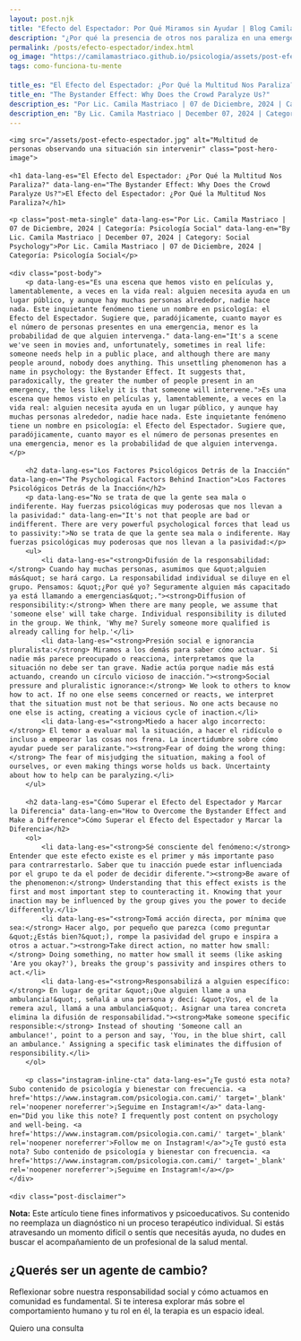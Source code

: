 ```yaml
---
layout: post.njk
title: "Efecto del Espectador: Por Qué Miramos sin Ayudar | Blog Camila Mastriaco"
description: "¿Por qué la presencia de otros nos paraliza en una emergencia? Descubrí el Efecto del Espectador y cómo la difusión de responsabilidad nos impide actuar."
permalink: /posts/efecto-espectador/index.html
og_image: "https://camilamastriaco.github.io/psicologia/assets/post-efecto-espectador.jpg"
tags: como-funciona-tu-mente

title_es: "El Efecto del Espectador: ¿Por Qué la Multitud Nos Paraliza?"
title_en: "The Bystander Effect: Why Does the Crowd Paralyze Us?"
description_es: "Por Lic. Camila Mastriaco | 07 de Diciembre, 2024 | Categoría: Psicología Social"
description_en: "By Lic. Camila Mastriaco | December 07, 2024 | Category: Social Psychology"
---
```





    <img src="/assets/post-efecto-espectador.jpg" alt="Multitud de personas observando una situación sin intervenir" class="post-hero-image">
    
    <h1 data-lang-es="El Efecto del Espectador: ¿Por Qué la Multitud Nos Paraliza?" data-lang-en="The Bystander Effect: Why Does the Crowd Paralyze Us?">El Efecto del Espectador: ¿Por Qué la Multitud Nos Paraliza?</h1>
<div id="share-buttons-container"></div>

    <p class="post-meta-single" data-lang-es="Por Lic. Camila Mastriaco | 07 de Diciembre, 2024 | Categoría: Psicología Social" data-lang-en="By Lic. Camila Mastriaco | December 07, 2024 | Category: Social Psychology">Por Lic. Camila Mastriaco | 07 de Diciembre, 2024 | Categoría: Psicología Social</p>
    
    <div class="post-body">
        <p data-lang-es="Es una escena que hemos visto en películas y, lamentablemente, a veces en la vida real: alguien necesita ayuda en un lugar público, y aunque hay muchas personas alrededor, nadie hace nada. Este inquietante fenómeno tiene un nombre en psicología: el Efecto del Espectador. Sugiere que, paradójicamente, cuanto mayor es el número de personas presentes en una emergencia, menor es la probabilidad de que alguien intervenga." data-lang-en="It's a scene we've seen in movies and, unfortunately, sometimes in real life: someone needs help in a public place, and although there are many people around, nobody does anything. This unsettling phenomenon has a name in psychology: the Bystander Effect. It suggests that, paradoxically, the greater the number of people present in an emergency, the less likely it is that someone will intervene.">Es una escena que hemos visto en películas y, lamentablemente, a veces en la vida real: alguien necesita ayuda en un lugar público, y aunque hay muchas personas alrededor, nadie hace nada. Este inquietante fenómeno tiene un nombre en psicología: el Efecto del Espectador. Sugiere que, paradójicamente, cuanto mayor es el número de personas presentes en una emergencia, menor es la probabilidad de que alguien intervenga.</p>

        <h2 data-lang-es="Los Factores Psicológicos Detrás de la Inacción" data-lang-en="The Psychological Factors Behind Inaction">Los Factores Psicológicos Detrás de la Inacción</h2>
        <p data-lang-es="No se trata de que la gente sea mala o indiferente. Hay fuerzas psicológicas muy poderosas que nos llevan a la pasividad:" data-lang-en="It's not that people are bad or indifferent. There are very powerful psychological forces that lead us to passivity:">No se trata de que la gente sea mala o indiferente. Hay fuerzas psicológicas muy poderosas que nos llevan a la pasividad:</p>
        <ul>
            <li data-lang-es="<strong>Difusión de la responsabilidad:</strong> Cuando hay muchas personas, asumimos que &quot;alguien más&quot; se hará cargo. La responsabilidad individual se diluye en el grupo. Pensamos: &quot;¿Por qué yo? Seguramente alguien más capacitado ya está llamando a emergencias&quot;."><strong>Diffusion of responsibility:</strong> When there are many people, we assume that 'someone else' will take charge. Individual responsibility is diluted in the group. We think, 'Why me? Surely someone more qualified is already calling for help.'</li>
            <li data-lang-es="<strong>Presión social e ignorancia pluralista:</strong> Miramos a los demás para saber cómo actuar. Si nadie más parece preocupado o reacciona, interpretamos que la situación no debe ser tan grave. Nadie actúa porque nadie más está actuando, creando un círculo vicioso de inacción."><strong>Social pressure and pluralistic ignorance:</strong> We look to others to know how to act. If no one else seems concerned or reacts, we interpret that the situation must not be that serious. No one acts because no one else is acting, creating a vicious cycle of inaction.</li>
            <li data-lang-es="<strong>Miedo a hacer algo incorrecto:</strong> El temor a evaluar mal la situación, a hacer el ridículo o incluso a empeorar las cosas nos frena. La incertidumbre sobre cómo ayudar puede ser paralizante."><strong>Fear of doing the wrong thing:</strong> The fear of misjudging the situation, making a fool of ourselves, or even making things worse holds us back. Uncertainty about how to help can be paralyzing.</li>
        </ul>

        <h2 data-lang-es="Cómo Superar el Efecto del Espectador y Marcar la Diferencia" data-lang-en="How to Overcome the Bystander Effect and Make a Difference">Cómo Superar el Efecto del Espectador y Marcar la Diferencia</h2>
        <ol>
            <li data-lang-es="<strong>Sé consciente del fenómeno:</strong> Entender que este efecto existe es el primer y más importante paso para contrarrestarlo. Saber que tu inacción puede estar influenciada por el grupo te da el poder de decidir diferente."><strong>Be aware of the phenomenon:</strong> Understanding that this effect exists is the first and most important step to counteracting it. Knowing that your inaction may be influenced by the group gives you the power to decide differently.</li>
            <li data-lang-es="<strong>Tomá acción directa, por mínima que sea:</strong> Hacer algo, por pequeño que parezca (como preguntar &quot;¿Estás bien?&quot;), rompe la pasividad del grupo e inspira a otros a actuar."><strong>Take direct action, no matter how small:</strong> Doing something, no matter how small it seems (like asking 'Are you okay?'), breaks the group's passivity and inspires others to act.</li>
            <li data-lang-es="<strong>Responsabilizá a alguien específico:</strong> En lugar de gritar &quot;¡Que alguien llame a una ambulancia!&quot;, señalá a una persona y decí: &quot;Vos, el de la remera azul, llamá a una ambulancia&quot;. Asignar una tarea concreta elimina la difusión de responsabilidad."><strong>Make someone specific responsible:</strong> Instead of shouting 'Someone call an ambulance!', point to a person and say, 'You, in the blue shirt, call an ambulance.' Assigning a specific task eliminates the diffusion of responsibility.</li>
        </ol>
        
        <p class="instagram-inline-cta" data-lang-es="¿Te gustó esta nota? Subo contenido de psicología y bienestar con frecuencia. <a href='https://www.instagram.com/psicologia.con.cami/' target='_blank' rel='noopener noreferrer'>¡Seguime en Instagram!</a>" data-lang-en="Did you like this note? I frequently post content on psychology and well-being. <a href='https://www.instagram.com/psicologia.con.cami/' target='_blank' rel='noopener noreferrer'>Follow me on Instagram!</a>">¿Te gustó esta nota? Subo contenido de psicología y bienestar con frecuencia. <a href='https://www.instagram.com/psicologia.con.cami/' target='_blank' rel='noopener noreferrer'>¡Seguime en Instagram!</a></p>
    </div>
    
    <div class="post-disclaimer">
<p data-lang-es="<strong>Nota:</strong> Este artículo tiene fines informativos y psicoeducativos. Su contenido no reemplaza un diagnóstico ni un proceso terapéutico individual. Si estás atravesando un momento difícil o sentís que necesitás ayuda, no dudes en buscar el acompañamiento de un profesional de la salud mental." data-lang-en="<strong>Disclaimer:</strong> This article is for informational and psychoeducational purposes only. It is not a substitute for a professional diagnosis or an individual therapeutic process. If you are going through a difficult time or feel you need help, do not hesitate to seek support from a mental health professional.">
<strong>Nota:</strong> Este artículo tiene fines informativos y psicoeducativos. Su contenido no reemplaza un diagnóstico ni un proceso terapéutico individual. Si estás atravesando un momento difícil o sentís que necesitás ayuda, no dudes en buscar el acompañamiento de un profesional de la salud mental.
</p>
</div>

<section id="cta-post" class="animate-on-scroll">
        <h2 data-lang-es="¿Querés ser un agente de cambio?" data-lang-en="Do you want to be an agent of change?">¿Querés ser un agente de cambio?</h2>
        <p data-lang-es="Reflexionar sobre nuestra responsabilidad social y cómo actuamos en comunidad es fundamental. Si te interesa explorar más sobre el comportamiento humano y tu rol en él, la terapia es un espacio ideal." data-lang-en="Reflecting on our social responsibility and how we act in a community is fundamental. If you are interested in exploring more about human behavior and your role in it, therapy is an ideal space.">Reflexionar sobre nuestra responsabilidad social y cómo actuamos en comunidad es fundamental. Si te interesa explorar más sobre el comportamiento humano y tu rol en él, la terapia es un espacio ideal.</p>
        <a 
            class="btn whatsapp-trigger" 
            data-location="post_espectador_cta" 
            target="_blank" 
            rel="noopener noreferrer" 
            data-lang-es="Quiero una consulta" 
            data-lang-en="I want a consultation" 
            data-whatsapp-es="Hola Camila, leí tu nota sobre el Efecto del Espectador y me gustaría conversar más sobre estos temas en las sesiones." 
            data-whatsapp-en="Hi Camila, I read your note about the Bystander Effect and I would like to discuss these topics more in the sessions." 
        >Quiero una consulta</a>
    </section>